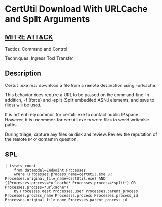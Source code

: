 # CertUtil Download With URLCache and Split Arguments

## [MITRE ATT&CK](https://attack.mitre.org/techniques/T1105/)
Tactics: Command and Control

Techniques: Ingress Tool Transfer

## Description
Certutil.exe may download a file from a remote destination using -urlcache. 

This behavior does require a URL to be passed on the command-line. In addition, -f (force) and -split (Split embedded ASN.1 elements, and save to files) will be used. 

It is not entirely common for certutil.exe to contact public IP space. However, it is uncommon for certutil.exe to write files to world writeable paths.

 During triage, capture any files on disk and review. Review the reputation of the remote IP or domain in question.

## SPL
```spl
| tstats count
    from datamodel=Endpoint.Processes
    where (Processes.process_name=certutil.exe OR Processes.original_file_name=CertUtil.exe) AND ((Processes.process=*urlcache* Processes.process=*split*) OR Processes.process=*urlcache*)
    by Processes.dest Processes.user Processes.parent_process Processes.process_name Processes.process Processes.process_id Processes.original_file_name Processes.parent_process_id
```